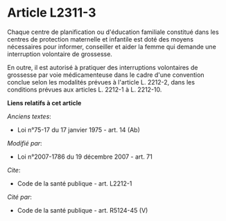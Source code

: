 # Article L2311-3

Chaque centre de planification ou d'éducation familiale constitué dans les centres de protection maternelle et infantile est
doté des moyens nécessaires pour informer, conseiller et aider la femme qui demande une interruption volontaire de
grossesse. 

En outre, il est autorisé à pratiquer des interruptions volontaires de grossesse par voie médicamenteuse dans le cadre d'une
convention conclue selon les modalités prévues à l'article L. 2212-2, dans les conditions prévues aux articles L. 2212-1 à L.
2212-10.

**Liens relatifs à cet article**

_Anciens textes_:

  - Loi n°75-17 du 17 janvier 1975 - art. 14 (Ab)

_Modifié par_:

  - Loi n°2007-1786 du 19 décembre 2007 - art. 71

_Cite_:

  - Code de la santé publique - art. L2212-1

_Cité par_:

  - Code de la santé publique - art. R5124-45 (V)
